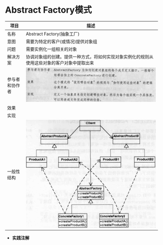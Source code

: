 # Abstract Factory模式



| 项目           | 描述                                             |
| -------------- | ------------------------------------------------------------ |
| 名称           | Abstract Factory(抽象工厂)                             |
| 意图           | 需要为特定的客户(或情况)提供对象组                           |
| 问题           | 需要实例化一组相关的对象                                     |
| 解决方案       | 协调对象组的创建。提供一种方式，将如何实现对象实例化的规则从使用这些对象的客户对象中提取出来 |
| 参与者和协作者 | ![image-20190421173151141](images/image-abstract-factory2.png) |
| 效果           |                                                       |
| 实现           |                                                              |
| 一般性结构     | ![image-20190421173258267](images/image-abstract-factory.png) |

- **实践注解**

